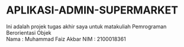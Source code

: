 # APLIKASI-ADMIN-SUPERMARKET
Ini adalah projek tugas akhir saya untuk matakuliah Pemrograman Berorientasi Objek<br>
Nama : Muhammad Faiz Akbar
NIM  : 2100018361
